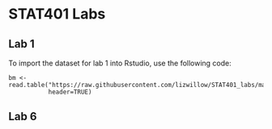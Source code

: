 # STAT401 Labs

## Lab 1
To import the dataset for lab 1 into Rstudio, use the following code:

```
bm <- read.table("https://raw.githubusercontent.com/lizwillow/STAT401_labs/main/datasets/bigmatrix.dat", 
           header=TRUE)
```

## Lab 6
